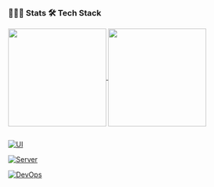 ### 👨🏻‍💻 Stats 🛠 Tech Stack

<a href="https://github.com/Lokankara/github-readme-stats">
  <img height=200 align="center" src="https://github-readme-stats.vercel.app/api?username=Lokankara&count_private=true&theme=tokyonight&showicons=true&show_icons=true&hide_border=false&count_private=true" />
</a>
<a href="https://github.com/Lokankara/convoychat">
  <img height=200 align="center" src="https://github-readme-stats.vercel.app/api/top-langs?username=Lokankara&langs_count=5&theme=tokyonight&size_weight=1&count_weight=1&card_width=343" />
</a>

[![]()]()

[![UI](https://skillicons.dev/icons?i=angular,js,ts,html,css,sass,vue,nodejs,ae,ai,ps,figma,vscode)](https://skillicons.dev)

[![Server](https://skillicons.dev/icons?i=java,spring,hibernate,grafana,maven,gradle,mysql,postgres,selenium,postman,reactivex,nextjs,idea)](https://skillicons.dev)

[![DevOps](https://skillicons.dev/icons?i=py,github,git,githubactions,gitlab,jenkins,aws,netlify,docker,ubuntu,kali,linux,bash)](https://skillicons.dev)
